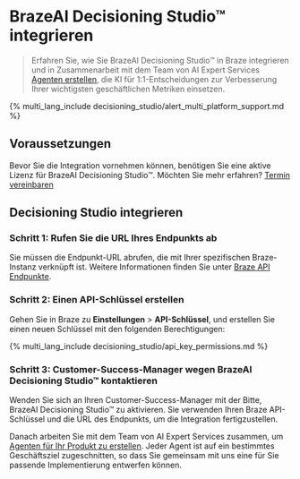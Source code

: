 # BrazeAI Decisioning Studio™ integrieren

> Erfahren Sie, wie Sie BrazeAI Decisioning Studio™ in Braze integrieren und in Zusammenarbeit mit dem Team von AI Expert Services [Agenten erstellen]({{site.baseurl}}/user_guide/brazeai/decisioning_studio/building_agents), die KI für 1:1-Entscheidungen zur Verbesserung Ihrer wichtigsten geschäftlichen Metriken einsetzen.

{% multi_lang_include decisioning_studio/alert_multi_platform_support.md %}

## Voraussetzungen

Bevor Sie die Integration vornehmen können, benötigen Sie eine aktive Lizenz für BrazeAI Decisioning Studio™. Möchten Sie mehr erfahren? [Termin vereinbaren](https://www.braze.com/get-started/)

## Decisioning Studio integrieren

### Schritt 1: Rufen Sie die URL Ihres Endpunkts ab

Sie müssen die Endpunkt-URL abrufen, die mit Ihrer spezifischen Braze-Instanz verknüpft ist. Weitere Informationen finden Sie unter [Braze API Endpunkte]({{site.baseurl}}/developer_guide/rest_api/basics/#endpoints).

### Schritt 2: Einen API-Schlüssel erstellen

Gehen Sie in Braze zu **Einstellungen** > **API-Schlüssel**, und erstellen Sie einen neuen Schlüssel mit den folgenden Berechtigungen:

{% multi_lang_include decisioning_studio/api_key_permissions.md %}

### Schritt 3: Customer-Success-Manager wegen BrazeAI Decisioning Studio™ kontaktieren

Wenden Sie sich an Ihren Customer-Success-Manager mit der Bitte, BrazeAI Decisioning Studio™ zu aktivieren. Sie verwenden Ihren Braze API-Schlüssel und die URL des Endpunkts, um die Integration fertigzustellen.

Danach arbeiten Sie mit dem Team von AI Expert Services zusammen, um [Agenten für Ihr Produkt zu erstellen]({{site.baseurl}}/user_guide/brazeai/decisioning_studio/building_agents). Jeder Agent ist auf ein bestimmtes Geschäftsziel zugeschnitten, so dass Sie gemeinsam mit uns eine für Sie passende Implementierung entwerfen können.
